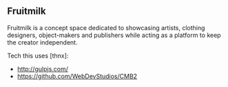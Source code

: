 Fruitmilk
-------
Fruitmilk is a concept space dedicated to showcasing artists, clothing designers, object-makers and publishers while acting as a platform to keep the creator independent.

Tech this uses [thnx]:

- http://gulpjs.com/
- https://github.com/WebDevStudios/CMB2
